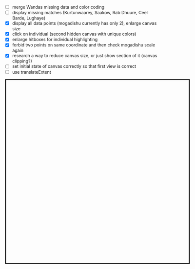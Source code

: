 <!-- from http://bl.ocks.org/awoodruff/94dc6fc7038eba690f43 -->
<!-- working at 20.03. 18:38 (Lively timestamp 04:17)-->
- [ ] merge Wandas missing data and color coding
- [ ] display missing matches (Kurtunwaarey, Saakow, Rab Dhuure, Ceel Barde, Lughaye)
- [x] display all data points (mogadishu currently has only 2), enlarge canvas size
- [x] click on individual (second hidden canvas with unique colors)
- [x] enlarge hitboxes for individual highlighting
- [x] forbid two points on same coordinate and then check mogadishu scale again
- [x] research a way to reduce canvas size, or just show section of it (canvas clipping?)
- [ ] set initial state of canvas correctly so that first view is correct
- [ ] use translateExtent
<div id="world">
  <div id="map"></div>
  <!--<div id="polyMap"></div>-->
  
  </div>


<style>
#polyMap {
  width: 600px;
  height: 600px;
  overflow: hidden;
  border-style: solid;
}
#map {
  width: 600px;
  height: 600px;
  overflow: hidden;
  border-style: solid;
}
#world {
  width: 720px;
  height: 720px;
}
div.tooltip {						
    padding: 5px;		
    background: lightsteelblue;	
    border: 10px;		
    border-radius: 8px;				
}
</style>

<script>
import d3 from "src/external/d3.v5.js"
import {GroupingAction} from "https://lively-kernel.org/lively4/BP2019RH1/prototypes/display-exploration/actions.js"
import { AVFParser } from "https://lively-kernel.org/voices/parsing-data/avf-parser.js"
import setup from "../../../../setup.js"

let root = this

setup(this).then(() => {
  var width = 5000
  var height = 5000

  var pointWidth = 2.5

  var polyCanvas = d3.select(lively.query(root, "#map"))
    .append("canvas")
    .attr("width", width)
    .attr("height", height)
    //.attr("transform","scale(0.1,0.1)")
    .style("display","none")

  var individualCanvas = d3.select(lively.query(root, "#map"))
    .append("canvas")
    .attr("width", width)
    .attr("height", height)
    //.attr("transform","scale(0.1,0.1)")
    .style("display","none")

  var projection = d3.geoEquirectangular().center([45,5])
  var baseScale = 20000
  var baseTranslate = [width / 2, height / 2]
  projection.scale(baseScale).translate(baseTranslate)

  var transform = d3.zoomIdentity.scale(0.1);

  var dotCanvas = d3.select(lively.query(root, "#map"))
    .append("canvas")
    .attr("width", width)
    .attr("height", height)
    //.attr("transform","scale(0.1,0.1)") 
    .on("mousemove", mousemove)
    .on("click", clicked)
    .call(d3.zoom().scaleExtent([1, 50]).on("zoom", zoom))
    //.call(d3.drag().subject(dragsubject).on("drag", drag))

  var tooltip = d3.select(lively.query(root, '#world'))
    .append("div")
    .attr("class", "tooltip")
    .style("visibility", "hidden")

  var individualTooltip = d3.select(lively.query(root, '#world'))
    .append("div")
    .attr("class", "tooltip")
    .style("background", "lightgreen")
    .style("visibility", "hidden")

  var path = d3.geoPath().projection(projection)
  var dotContext = dotCanvas.node().getContext("2d")
  var polyContext = polyCanvas.node().getContext("2d")
  var individualContext = individualCanvas.node().getContext("2d")

  var avfData
  var features
  var featureToAVF = {"Gabiley" : "gebiley", "Galkaacyo" : "gaalkacyo", "Bulo Burti" : "bulo burto", "Laasqoray" : "lasqooray", "El Waq" : "ceel waaq", "Wanle Weyne" : "wanla weyn"}
  var colorToDistrict = {}
  var individualsGroupedByDistrict
  var colorToIndividualIndex = {}
  var selectedIndividual = null
  var lastZoomEvent = Date.now();

  (async () => {
    var districts = await d3.json(bp2019url + "/src/geodata/somalia-simplified.geojson")
    features = districts.features

    drawMap()

    var imageData = polyContext.getImageData(0,0,width,height) 
    avfData = await AVFParser.loadCompressedIndividualsWithKeysFromFile()
    var action = new GroupingAction()
    action.setAttribute("district")
    individualsGroupedByDistrict = action.runOn(avfData)

    var keysToDelete = ["NC", "NA", "STOP", "CE", "question", "showtime_question", "NR", "greeting", "push_back"]
    keysToDelete.forEach(key => {
      delete individualsGroupedByDistrict[key]
    })

    for (const district in individualsGroupedByDistrict) {
      for (const individual in individualsGroupedByDistrict[district]) {
        if (individualsGroupedByDistrict[district][individual]) {
          initializeIndividual(individualsGroupedByDistrict[district][individual], district, individual)
        }
      }
    }

    var missingGroups = {}
    Object.keys(individualsGroupedByDistrict).forEach(key => {
      missingGroups[key] = 1
    })
    var missingFeatureMatches = []
    var usedCoordinates = {}

    var i=features.length
    while(i--){
      var districtName = getDistrictLookupName(features[i].properties.DISTRICT)
      var individualsInDistrict = individualsGroupedByDistrict[districtName]
      if (!individualsInDistrict) {
          missingFeatureMatches.push(districtName)
          continue
      }

      var population = individualsInDistrict.length
      delete missingGroups[districtName]
      if ( !population ) {
        continue
      }

      var bounds = path.bounds(features[i])
      var x0 = bounds[0][0]
      var y0 = bounds[0][1]
      var w = bounds[1][0] - x0
      var h = bounds[1][1] - y0
      var hits = 0
      var count = 0
      var limit = population*10
      var x
      var y
      var r = parseInt((i + 1) / 256)
      var g = (i + 1) % 256

      while( hits < population && count < limit){
        x = parseInt(x0 + Math.random()*w)
        y = parseInt(y0 + Math.random()*h)
        if (!usedCoordinates[x + "," + y]) {
          if (testPixelColor(imageData,x,y,width,r,g) ){
            var currentColor = {"r" : 256/(i*3), "g" : (i*3)%256, "b" : 204, "a" : 255}
            var defaultColor = Object.assign({}, currentColor)
            var uniqueColor = individualsInDistrict[hits].drawing.uniqueColor
            // maybe also assign unique colors here
            individualsInDistrict[hits].drawing.defaultColor = defaultColor
            individualsInDistrict[hits].drawing.currentColor = currentColor
            individualsInDistrict[hits].drawing.position = {"x" : x, "y" : y}
            usedCoordinates[x + "," + y] = true

            drawPixel(individualContext, x, y, uniqueColor.r, uniqueColor.g, uniqueColor.b, uniqueColor.a)
            hits++
            count++
          }
        }
      }  
    }
    if (count > limit) {
      console.log("Count: ", count, "limit: ", limit)
    }

    projection.scale(baseScale * transform.k)
      projection.translate([
        (baseTranslate[0] * transform.k) + transform.x,
        (baseTranslate[1] * transform.k) + transform.y
    ])
    drawCanvasWithColorSelector("currentColors")

    console.log("Missing Feature Matches:", missingFeatureMatches)
    console.log("Missing AVF Groups:", missingGroups)
  })();
})

function drawCanvasWithColorSelector(colorSelector) {
  dotContext.save()
  dotContext.clearRect(0, 0, width, height)
  drawMap()
  dotContext.translate(transform.x, transform.y)
  dotContext.scale(transform.k, transform.k)
  // this screams for moving this section into a function which gets the context
  individualContext.save()
  individualContext.clearRect(0, 0, width, height)
  individualContext.translate(transform.x, transform.y)
  individualContext.scale(transform.k, transform.k)
  
  for(const district in individualsGroupedByDistrict) {
    for(const individual in individualsGroupedByDistrict[district]) {
      const drawingInformation = individualsGroupedByDistrict[district][individual].drawing
      
      var fillColor = getFillColor("uniqueColor", drawingInformation)
      individualContext.fillStyle = "rgb(" + fillColor.r  + "," + fillColor.g + "," + fillColor.b + ")" 
      individualContext.fillRect(
        drawingInformation.position.x - ((pointWidth + transform.k/3) / transform.k)/4,
        drawingInformation.position.y - ((pointWidth + transform.k/3) / transform.k)/4, 
        (pointWidth + transform.k/3) / transform.k, 
        (pointWidth + transform.k/3) / transform.k
      )
      
      fillColor = getFillColor(colorSelector, drawingInformation)
      dotContext.fillStyle = "rgb(" + fillColor.r + "," + fillColor.g + "," + fillColor.b + ")" 
      dotContext.fillRect(
        drawingInformation.position.x,
        drawingInformation.position.y, 
        pointWidth / transform.k, 
        pointWidth / transform.k
      )
      // use drawPixel here
      // and also put this into a function which gets context and colorSelector
      
    }
  }
  dotContext.restore()
  individualContext.restore()
}

function getFillColor(colorSelector, drawingInformation) {
  if (colorSelector === "currentColors") {
    return drawingInformation.currentColor
  } else if (colorSelector === "uniqueColor") {
    return drawingInformation.uniqueColor
  } else {
    return "grey"
  }
}

function highlightSelectedIndividual() {
  selectedIndividual.drawing.currentColor = {"r" : 255, "g" : 0, "b" : 0, "a" : 255}
  drawCanvasWithColorSelector("currentColors")
}

function unhighlightSelectedIndividual() {
  var defaultColor = Object.assign({}, selectedIndividual.drawing.defaultColor)
  selectedIndividual.drawing.currentColor = defaultColor
  drawCanvasWithColorSelector("currentColors")
}

function getDistrictLookupName(featureDistrictName) {
  var lookupName = featureToAVF[featureDistrictName]
  if (lookupName) {
    return lookupName
  } else {
    lookupName = featureDistrictName.toLowerCase()
    return lookupName
  }
}

function testPixelColor(imageData,x,y,w,r,g){
	var index = (x + y * w) * 4
	return imageData.data[index] == r && imageData.data[index + 1] == g
}

function drawMap() {
  // console.log("transform in drawMap:", transform)
  polyContext.clearRect(0,0,width, height)
  var i=features.length
	while(i--){
		var r = parseInt((i + 1) / 256)
		var g = (i + 1) % 256
    colorToDistrict["rgb(" + r + "," + g + ",0)"] = features[i]
    drawPolygon( features[i], polyContext, "rgb(" + r + "," + g + ",0)" )
    drawPolygon( features[i], dotContext, "#FFFFFF")
	}
}

function drawPolygon(feature, context, fill){
	var coordinates = feature.geometry.coordinates
	context.fillStyle = fill
  context.strokeStyle = "grey"
	context.beginPath()
	coordinates.forEach( function(ring) {
    // rings.forEach( function(ring) {
      ring.forEach( function(coord, i) {
        var projected = projection( coord );
        //console.log("Coordinates:", coord)
        //console.log("projected:", projected )
        if (i == 0) {
          context.moveTo(projected[0], projected[1])
          //context.moveTo(coord[0], -1 * coord[1])
        } else {
          context.lineTo(projected[0], projected[1])
          //context.lineTo(coord[0], -1 * coord[1])
          
        }
      //})
    })
  })
  context.stroke()
	context.closePath()
	context.fill()
}

function drawPixel (context, x, y, r, g, b, a) {
	context.fillStyle = "rgba("+ r +","+ g +","+ b +","+(1)+")"
	context.fillRect( x, y, pointWidth, pointWidth)
  
  /*context.moveTo(x, y);
  context.arc(x, y, 2.5, 0, 2 * Math.PI);
  context.fill()
  */
}

function mousemove () {
  var mouseX = d3.event.layerX
	var mouseY = d3.event.layerY
  var color = polyContext.getImageData(mouseX, mouseY, 1, 1).data
  var colorKey = 'rgb(' + color[0] + ',' + color[1] + ',' + color[2] + ')'
	var districtData = colorToDistrict[colorKey]
  
  if (districtData) {
    var districtName = getDistrictLookupName(districtData.properties.DISTRICT)
    var individualsInDistrict = individualsGroupedByDistrict[districtName]
    var amount = 0
    if (individualsInDistrict) {
      amount = individualsInDistrict.length
    }
    tooltip
      .style("visibility", "visible")
      .html("Region: " + districtData.properties.REGION + "<br/>" + "District: " + districtData.properties.DISTRICT + "<br>" + "Individuals: " + amount)
  } else {
    tooltip
      .style("visibility", "hidden")
  }
}

function zoom() {
  var thisZoomEvent = Date.now()
  if (thisZoomEvent - lastZoomEvent < 50) {
    return
  } else {
    lastZoomEvent = thisZoomEvent
    console.log(d3.event.transform)
    transform = d3.event.transform.scale(0.1)
    // transform.k = transform.k/10
    projection.scale(baseScale * transform.k)
    projection.translate([
      (baseTranslate[0] * transform.k) + transform.x,
      (baseTranslate[1] * transform.k) + transform.y
    ])
    //console.log("projection:", projection.translate(), projection.scale())
    drawCanvasWithColorSelector("currentColors")
  }
}

function dragsubject() {
  var i
  var x = transform.invertX(d3.event.x)
  var y = transform.invertY(d3.event.y)
  var dx
  var dy
}

function drag() {
  d3.event.subject[0] = transform.invertX(d3.event.x)
  d3.event.subject[1] = transform.invertY(d3.event.y)
  drawCanvasWithColorSelector("currentColors")
}

function clicked () {
  var mouseX = d3.event.layerX
	var mouseY = d3.event.layerY
  var color = individualContext.getImageData(mouseX, mouseY, 1, 1).data
  var colorKey = 'r' + color[0] + 'g' + color[1] + 'b' + color[2] 
  var individualLookup = colorToIndividualIndex[colorKey]
  
  if (selectedIndividual) {
    unhighlightSelectedIndividual()
  }
  
  if(individualLookup) {
    var individualsIndex = colorToIndividualIndex[colorKey].index
    var districtName = colorToIndividualIndex[colorKey].districtName
    selectedIndividual = individualsGroupedByDistrict[districtName][individualsIndex]
    highlightSelectedIndividual()
    individualTooltip
        .style("visibility", "visible")
        .html("<b> Individual: </b>" + "<br/>" +  
            "age: " + selectedIndividual.age + "<br/>" +  
            "gender: " + selectedIndividual.gender + "<br/>" + 
            "district: " + selectedIndividual.district + "<br/>" + 
            "region: " + selectedIndividual.region + "<br/>" + 
            "state: " + selectedIndividual.state + "<br/>" + 
            "zone: " + selectedIndividual.zone
            )
  } else {
    if (selectedIndividual) {
      selectedIndividual = null
    }
    individualTooltip
      .style("visibility", "hidden")
  }
}

function getUniqueColor(colors) {
  let color = getRandomColor()
  let colorString = "r" + color.r + "g" + color.g + "b" + color.b
  while (colors[colorString]) {
    color = getRandomColor()
    colorString = "r" + color.r + "g" + color.g + "b" + color.b
  }
  return color
}

function getRndInteger(min, max) {
  return Math.floor(Math.random() * (max - min) ) + min
}

function getRandomColor() {
  return {"r": getRndInteger(1, 254), "g" : getRndInteger(1, 254), "b" : getRndInteger(1, 254), "a" : 255}
}

function initializeIndividual(individual, districtName, index) {
  individual.drawing = {}
  individual.drawing.uniqueColor = getUniqueColor(colorToIndividualIndex)  
  let color = individual.drawing.uniqueColor
  let colorString = "r" + color.r + "g" + color.g + "b" + color.b
  colorToIndividualIndex[colorString] = {"districtName": districtName, "index": index} 
}

</script>